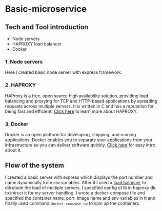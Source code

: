 # Basic-microservice

## Tech and Tool introduction

- Node servers
- HAPROXY load balancer
- Docker

### 1. Node servers

Here I created basic node server with express framework.

### 2. HAPROXY

HAProxy is a free, open source high availability solution, providing load balancing and proxying for TCP and HTTP-based applications by spreading requests across multiple servers. It is written in C and has a reputation for being fast and efficient.
[Click here](https://hub.docker.com/_/haproxy) to learn more about HAPROXY.

### 3. Docker

Docker is an open platform for developing, shipping, and running applications. Docker enables you to separate your applications from your infrastructure so you can deliver software quickly.
[Click here](https://towardsdatascience.com/docker-for-absolute-beginners-what-is-docker-and-how-to-use-it-examples-3d3b11efd830) for easy intro about it.

## Flow of the system

I created a basic server with express which displays the port number and name dynamically from `env` variables. After it I used a [load balancer](#2-haproxy) to ditrubute the load of multiple servers.
I specified config of lb in haproxy dir. to intruct it for my server handling. I wrote a docker-compose file and spacified the container name, port, image name and env variables in it and finally used command `docker-compose-up` to spin up the containers.
